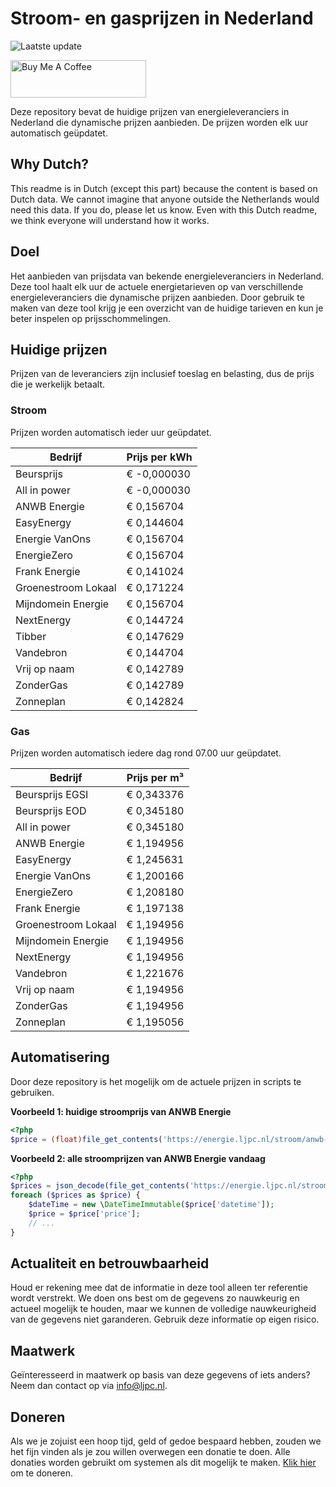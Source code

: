 # Stroom- en gasprijzen in Nederland

![Laatste update](https://img.shields.io/badge/laatste%20update-2025--05--09%2013%3A00%20CET-brightgreen)

<a href="https://www.buymeacoffee.com/Lars-" target="_blank"><img src="https://cdn.buymeacoffee.com/buttons/v2/default-orange.png" alt="Buy Me A Coffee" height="60" style="height: 60px !important;width: 217px !important;" ></a>

Deze repository bevat de huidige prijzen van energieleveranciers in Nederland die dynamische prijzen aanbieden. De prijzen worden elk uur automatisch geüpdatet.

## Why Dutch?

This readme is in Dutch (except this part) because the content is based on Dutch data. We cannot imagine that anyone outside the Netherlands would need this data. If you do, please let us know. Even with this Dutch readme, we think
everyone will understand how it works.

## Doel

Het aanbieden van prijsdata van bekende energieleveranciers in Nederland. Deze tool haalt elk uur de actuele energietarieven op van verschillende energieleveranciers die dynamische prijzen aanbieden. Door gebruik te maken van deze tool
krijg je een overzicht van de huidige tarieven en kun je beter inspelen op prijsschommelingen.

## Huidige prijzen

Prijzen van de leveranciers zijn inclusief toeslag en belasting, dus de prijs die je werkelijk betaalt.

### Stroom

Prijzen worden automatisch ieder uur geüpdatet.

 Bedrijf | Prijs per kWh 
---------|---------------
Beursprijs | € -0,000030
All in power | € -0,000030
ANWB Energie | € 0,156704
EasyEnergy | € 0,144604
Energie VanOns | € 0,156704
EnergieZero | € 0,156704
Frank Energie | € 0,141024
Groenestroom Lokaal | € 0,171224
Mijndomein Energie | € 0,156704
NextEnergy | € 0,144724
Tibber | € 0,147629
Vandebron | € 0,144704
Vrij op naam | € 0,142789
ZonderGas | € 0,142789
Zonneplan | € 0,142824


### Gas

Prijzen worden automatisch iedere dag rond 07.00 uur geüpdatet.

 Bedrijf | Prijs per m³ 
---------|--------------
Beursprijs EGSI | € 0,343376
Beursprijs EOD | € 0,345180
All in power | € 0,345180
ANWB Energie | € 1,194956
EasyEnergy | € 1,245631
Energie VanOns | € 1,200166
EnergieZero | € 1,208180
Frank Energie | € 1,197138
Groenestroom Lokaal | € 1,194956
Mijndomein Energie | € 1,194956
NextEnergy | € 1,194956
Vandebron | € 1,221676
Vrij op naam | € 1,194956
ZonderGas | € 1,194956
Zonneplan | € 1,195056


## Automatisering

Door deze repository is het mogelijk om de actuele prijzen in scripts te gebruiken.

**Voorbeeld 1: huidige stroomprijs van ANWB Energie**

```php
<?php
$price = (float)file_get_contents('https://energie.ljpc.nl/stroom/anwb-energie-nu.txt');

```

**Voorbeeld 2: alle stroomprijzen van ANWB Energie vandaag**

```php
<?php
$prices = json_decode(file_get_contents('https://energie.ljpc.nl/stroom/all-in-power-vandaag.json'),true);
foreach ($prices as $price) {
    $dateTime = new \DateTimeImmutable($price['datetime']);
    $price = $price['price'];
    // ...
}
```

## Actualiteit en betrouwbaarheid

Houd er rekening mee dat de informatie in deze tool alleen ter referentie wordt verstrekt. We doen ons best om de gegevens zo nauwkeurig en actueel mogelijk te houden, maar we kunnen de volledige nauwkeurigheid van de gegevens niet
garanderen. Gebruik deze informatie op eigen risico.

## Maatwerk

Geïnteresseerd in maatwerk op basis van deze gegevens of iets anders? Neem dan contact op
via [info@ljpc.nl](mailto:info@ljpc.nl?subject=Energie%20prijzen).

## Doneren

Als we je zojuist een hoop tijd, geld of gedoe bespaard hebben, zouden we het fijn vinden als je zou willen overwegen een
donatie te doen. Alle donaties worden gebruikt om systemen als dit mogelijk te
maken. [Klik hier](https://www.buymeacoffee.com/Lars-) om te doneren.
